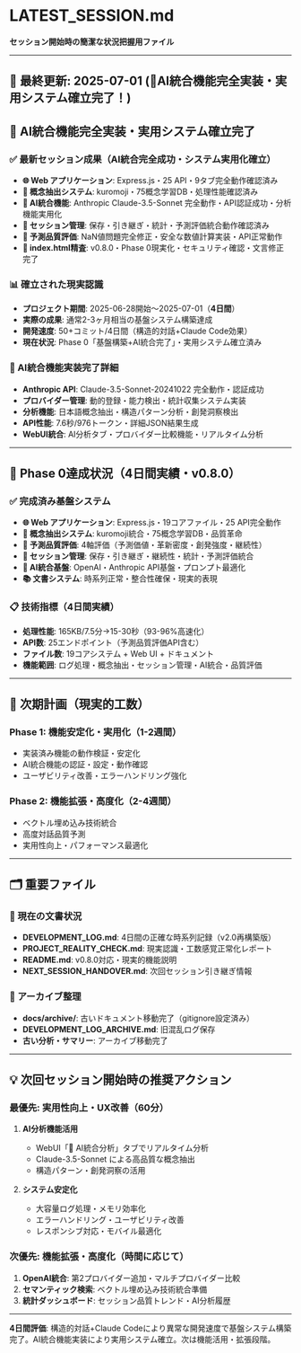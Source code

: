 # LATEST_SESSION.md

**セッション開始時の簡潔な状況把握用ファイル**

---

## 📅 最終更新: 2025-07-01 (🤖AI統合機能完全実装・実用システム確立完了！)

## 🤖 AI統合機能完全実装・実用システム確立完了

### ✅ 最新セッション成果（AI統合完全成功・システム実用化確立）
- **🌐 Web アプリケーション**: Express.js・25 API・9タブ完全動作確認済み
- **🧠 概念抽出システム**: kuromoji・75概念学習DB・処理性能確認済み
- **🤖 AI統合機能**: Anthropic Claude-3.5-Sonnet 完全動作・API認証成功・分析機能実用化
- **💾 セッション管理**: 保存・引き継ぎ・統計・予測評価統合動作確認済み
- **🔮 予測品質評価**: NaN値問題完全修正・安全な数値計算実装・API正常動作
- **📄 index.html精査**: v0.8.0・Phase 0現実化・セキュリティ確認・文言修正完了

### 📊 確立された現実認識
- **プロジェクト期間**: 2025-06-28開始〜2025-07-01（**4日間**）
- **実際の成果**: 通常2-3ヶ月相当の基盤システム構築達成
- **開発速度**: 50+コミット/4日間（構造的対話+Claude Code効果）
- **現在状況**: Phase 0「基盤構築+AI統合完了」・実用システム確立済み

### 🤖 AI統合機能実装完了詳細
- **Anthropic API**: Claude-3.5-Sonnet-20241022 完全動作・認証成功
- **プロバイダー管理**: 動的登録・能力検出・統計収集システム実装
- **分析機能**: 日本語概念抽出・構造パターン分析・創発洞察検出
- **API性能**: 7.6秒/976トークン・詳細JSON結果生成
- **WebUI統合**: AI分析タブ・プロバイダー比較機能・リアルタイム分析

---

## 🚀 Phase 0達成状況（4日間実績・v0.8.0）

### ✅ 完成済み基盤システム
- **🌐 Web アプリケーション**: Express.js・19コアファイル・25 API完全動作
- **🧠 概念抽出システム**: kuromoji統合・75概念学習DB・品質革命
- **🔮 予測品質評価**: 4軸評価（予測価値・革新密度・創発強度・継続性）
- **💾 セッション管理**: 保存・引き継ぎ・継続性・統計・予測評価統合
- **🤖 AI統合基盤**: OpenAI・Anthropic API基盤・プロンプト最適化
- **📚 文書システム**: 時系列正常・整合性確保・現実的表現

### 📋 技術指標（4日間実績）
- **処理性能**: 165KB/7.5分→15-30秒（93-96%高速化）
- **API数**: 25エンドポイント（予測品質評価API含む）
- **ファイル数**: 19コアシステム + Web UI + ドキュメント
- **機能範囲**: ログ処理・概念抽出・セッション管理・AI統合・品質評価

---

## 🎯 次期計画（現実的工数）

### Phase 1: 機能安定化・実用化（1-2週間）
- 実装済み機能の動作検証・安定化
- AI統合機能の認証・設定・動作確認  
- ユーザビリティ改善・エラーハンドリング強化

### Phase 2: 機能拡張・高度化（2-4週間）
- ベクトル埋め込み技術統合
- 高度対話品質予測
- 実用性向上・パフォーマンス最適化

---

## 🗂️ 重要ファイル

### 🎯 現在の文書状況
- **DEVELOPMENT_LOG.md**: 4日間の正確な時系列記録（v2.0再構築版）
- **PROJECT_REALITY_CHECK.md**: 現実認識・工数感覚正常化レポート
- **README.md**: v0.8.0対応・現実的機能説明
- **NEXT_SESSION_HANDOVER.md**: 次回セッション引き継ぎ情報

### 📁 アーカイブ整理
- **docs/archive/**: 古いドキュメント移動完了（gitignore設定済み）
- **DEVELOPMENT_LOG_ARCHIVE.md**: 旧混乱ログ保存
- **古い分析・サマリー**: アーカイブ移動完了

---

## 💡 次回セッション開始時の推奨アクション

### 最優先: 実用性向上・UX改善（60分）
1. **AI分析機能活用**
   - WebUI「🤖 AI統合分析」タブでリアルタイム分析
   - Claude-3.5-Sonnet による高品質な概念抽出
   - 構造パターン・創発洞察の活用

2. **システム安定化**
   - 大容量ログ処理・メモリ効率化
   - エラーハンドリング・ユーザビリティ改善
   - レスポンシブ対応・モバイル最適化

### 次優先: 機能拡張・高度化（時間に応じて）
1. **OpenAI統合**: 第2プロバイダー追加・マルチプロバイダー比較
2. **セマンティック検索**: ベクトル埋め込み技術統合準備
3. **統計ダッシュボード**: セッション品質トレンド・AI分析履歴

---

**4日間評価**: 構造的対話+Claude Codeにより異常な開発速度で基盤システム構築完了。AI統合機能実装により実用システム確立。次は機能活用・拡張段階。